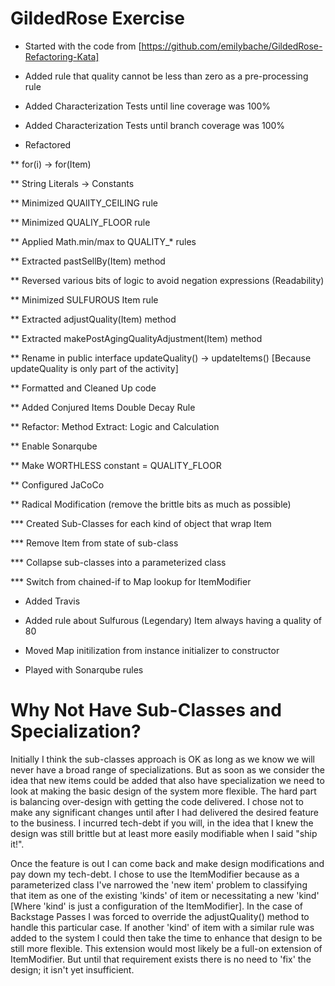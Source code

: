GildedRose Exercise
===================

* Started with the code from [https://github.com/emilybache/GildedRose-Refactoring-Kata]

* Added rule that quality cannot be less than zero as a pre-processing rule

* Added Characterization Tests until line coverage was 100%

* Added Characterization Tests until branch coverage was 100%

* Refactored

** for(i) -> for(Item)

** String Literals -> Constants

** Minimized QUAlITY_CEILING rule

** Minimized QUALIY_FLOOR rule

** Applied Math.min/max to QUALITY_* rules

** Extracted pastSellBy(Item) method

** Reversed various bits of logic to avoid negation expressions (Readability)

** Minimized SULFUROUS Item rule

** Extracted adjustQuality(Item) method

** Extracted makePostAgingQualityAdjustment(Item) method

** Rename in public interface updateQuality() -> updateItems() [Because updateQuality is only part of the activity]

** Formatted and Cleaned Up code

** Added Conjured Items Double Decay Rule

** Refactor: Method Extract: Logic and Calculation

** Enable Sonarqube

** Make WORTHLESS constant = QUALITY_FLOOR

** Configured JaCoCo

** Radical Modification (remove the brittle bits as much as possible)

*** Created Sub-Classes for each kind of object that wrap Item

*** Remove Item from state of sub-class

*** Collapse sub-classes into a parameterized class

*** Switch from chained-if to Map lookup for ItemModifier

* Added Travis

* Added rule about Sulfurous (Legendary) Item always having a quality of 80

* Moved Map initilization from instance initializer to constructor

* Played with Sonarqube rules

Why Not Have Sub-Classes and Specialization?
============================================

Initially I think the sub-classes approach is OK as long as we know we will never have a broad range of specializations. 
But as soon as we consider the idea that new items could be added that also have specialization we need to look at making 
the basic design of the system more flexible. The hard part is balancing over-design with getting the code delivered. I 
chose not to make any significant changes until after I had delivered the desired feature to the business. I incurred 
tech-debt if you will, in the idea that I knew the design was still brittle but at least more easily modifiable when I 
said "ship it!".
 
Once the feature is out I can come back and make design modifications and pay down my tech-debt. I chose to use the ItemModifier
because as a parameterized class I've narrowed the 'new item' problem to classifying that item as one of the existing 'kinds'
of item or necessitating a new 'kind' [Where 'kind' is just a configuration of the ItemModifier]. In the case of Backstage
Passes I was forced to override the adjustQuality() method to handle this particular case. If another 'kind' of item with
a similar rule was added to the system I could then take the time to enhance that design to be still more flexible. This
extension would most likely be a full-on extension of ItemModifier. But until that requirement exists there is no need to 
'fix' the design; it isn't yet insufficient. 
  